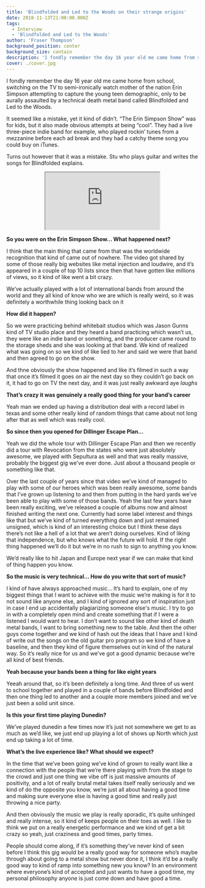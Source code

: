 ```yaml
---
title: 'Blindfolded and Led to the Woods on their strange origins'
date: 2018-11-13T21:00:00.000Z
tags:
  - Interview
  - 'Blindfolded and Led to the Woods'
author: 'Fraser Thompson'
background_position: center
background_size: contain
description: 'I fondly remember the day 16 year old me came home from school, switching on the TV to semi-ironically watch mother of the nation Erin Simpson attempting to capture the young teen demographic, only to be aurally assaulted by a technical death metal band called Blindfolded and Led to the Woods. It seemed like a mistake, yet it kind of didn’t.'
cover: ./cover.jpg
---
```


I fondly remember the day 16 year old me came home from school, switching on the TV to semi-ironically watch mother of the nation Erin Simpson attempting to capture the young teen demographic, only to be aurally assaulted by a technical death metal band called Blindfolded and Led to the Woods.

It seemed like a mistake, yet it kind of didn’t. “The Erin Simpson Show” was for kids, but it also made obvious attempts at being “cool”. They had a live three-piece indie band for example, who played rockin’ tunes from a mezzanine before each ad break and they had a catchy theme song you could buy on iTunes.

Turns out however that it was a mistake. Stu who plays guitar and writes the songs for Blindfolded explains.

<center><iframe style={{border: 0, width: "100%", height: "120px"}} src="https://bandcamp.com/EmbeddedPlayer/album=943634173/size=large/bgcol=ffffff/linkcol=0687f5/tracklist=false/artwork=small/transparent=true/" seamless><a href="http://balttw.bandcamp.com/album/modern-adoxography">Modern Adoxography by Blindfolded and Led to the Woods</a></iframe></center>

**So you were on the Erin Simpson Show... What happened next?**

I think that the main thing that came from that was the worldwide recognition that kind of came out of nowhere. The video got shared by some of those really big websites like metal injection and loudwire, and it’s appeared in a couple of top 10 lists since then that have gotten like millions of views, so it kind of like went a bit crazy.

We’ve actually played with a lot of international bands from around the world and they all kind of know who we are which is really weird, so it was definitely a worthwhile thing looking back on it

**How did it happen?**

So we were practicing behind whitebait studios which was Jason Gunns kind of TV studio place and they heard a band practicing which wasn’t us, they were like an indie band or something, and the producer came round to the storage sheds and she was looking at that band. We kind of realized what was going on so we kind of like lied to her and said we were that band and then agreed to go on the show.

And thne obviously the show happened and like it’s filmed in such a way that once it’s filmed it goes on air the next day so they couldn’t go back on it, it had to go on TV the next day, and it was just really awkward aye _laughs_

**That’s crazy it was genuinely a really good thing for your band’s career**

Yeah man we ended up having a distribution deal with a record label in texas and some other really kind of random things that came about not long after that as well which was really cool.

**So since then you opened for Dillinger Escape Plan...**

Yeah we did the whole tour with Dillinger Escape Plan and then we recently did a tour with Revocation from the states who were just absolutely awesome, we played with Sepultura as well and that was really massive, probably the biggest gig we’ve ever done. Just about a thousand people or something like that.

Over the last couple of years since that video we’ve kind of managed to play with some of our heroes which was been really awesome, some bands that I’ve grown up listening to and then from putting in the hard yards we’ve been able to play with some of those bands. Yeah the last few years have been really exciting, we’ve released a couple of albums now and almost finished writing the next one. Currently had some label interest and things like that but we’ve kind of turned everything down and just remained unsigned, which is kind of an interesting choice but I think these days there’s not like a hell of a lot that we aren’t doing ourselves. Kind of liking that independence, but who knows what the future will hold. If the right thing happened we’ll do it but we’re in no rush to sign to anything you know.

We’d really like to hit Japan and Europe next year if we can make that kind of thing happen you know.

**So the music is very technical… How do you write that sort of music?**

I kind of have always approached music… It’s hard to explain, one of my biggest things that I want to achieve with the music we’re making is for it to not sound like anyone else, and I kind of ignored any sort of inspiration just in case I end up accidentally plagiarizing someone else's music. I try to go in with a completely open mind and create something that if I were a listened I would want to hear. I don’t want to sound like other kind of death metal bands, I want to bring something new to the table. And then the other guys come together and we kind of hash out the ideas that I have and I kind of write out the songs on the old guitar pro program so we kind of have a baseline, and then they kind of figure themselves out in kind of the natural way. So it’s really nice for us and we’ve got a good dynamic because we’re all kind of best friends.

**Yeah because your bands been a thing for like eight years**

Yeeah around that, so it’s been definitely a long time. And three of us went to school together and played in a couple of bands before Blindfolded and then one thing led to another and a couple more members joined and we’ve just been a solid unit since.

**Is this your first time playing Dunedin?**

We’ve played dunedin a few times now it’s just not somewhere we get to as much as we’d like, we just end up playing a lot of shows up North which just end up taking a lot of time.

**What’s the live experience like? What should we expect?**

In the time that we’ve been going we’ve kind of grown to really want like a connection with the people that we’re there playing with from the stage to the crowd and just one thing we vibe off is just massive amounts of positivity, and a lot of really brutal metal takes itself really seriously and we kind of do the opposite you know, we’re just all about having a good time and making sure everyone else is having a good time and really just throwing a nice party.

And then obviously the music we play is really sporadic, it’s quite unhinged and really intense, so it kind of keeps people on their toes as well. I like to think we put on a really energetic performance and we kind of get a bit crazy so yeah, just craziness and good times, party times.

People should come along, if it’s something they’ve never kind of seen before I think this gig would be a really good way for someone who’s maybe through about going to a metal show but never done it, I think it’d be a really good way to kind of ramp into something new you know? In an environment where everyone’s kind of accepted and just wants to have a good time, my personal philosophy anyone is just come down and have good a time.
